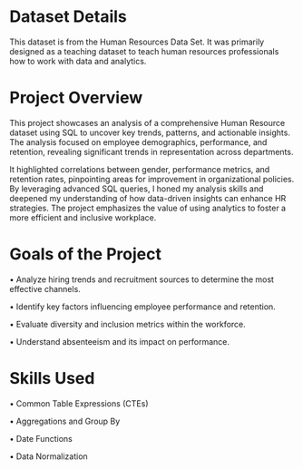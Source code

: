 # Dataset Details
This dataset is from the Human Resources Data Set. It was primarily designed as a teaching dataset to teach human resources professionals how to work with data and analytics.
# Project Overview
This project showcases an analysis of a comprehensive Human Resource dataset using SQL to uncover key trends, patterns, and actionable insights. The analysis focused on employee demographics, performance, and retention, revealing significant trends in representation across departments. 

It highlighted correlations between gender, performance metrics, and retention rates, pinpointing areas for improvement in organizational policies. By leveraging advanced SQL queries, I honed my analysis skills and deepened my understanding of how data-driven insights can enhance HR strategies. The project emphasizes the value of using analytics to foster a more efficient and inclusive workplace.
# Goals of the Project
•  Analyze hiring trends and recruitment sources to determine the most effective channels.

•  Identify key factors influencing employee performance and retention.

•  Evaluate diversity and inclusion metrics within the workforce.

•  Understand absenteeism and its impact on performance.
# Skills Used
• Common Table Expressions (CTEs)

• Aggregations and Group By

• Date Functions

• Data Normalization
